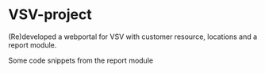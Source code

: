 # VSV-project
(Re)developed a webportal for VSV with customer resource, locations and a report module.

Some code snippets from the report module
